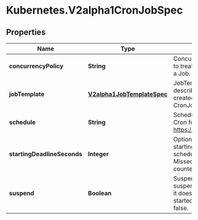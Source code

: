 # Kubernetes.V2alpha1CronJobSpec

## Properties
Name | Type | Description | Notes
------------ | ------------- | ------------- | -------------
**concurrencyPolicy** | **String** | ConcurrencyPolicy specifies how to treat concurrent executions of a Job. | [optional] 
**jobTemplate** | [**V2alpha1JobTemplateSpec**](V2alpha1JobTemplateSpec.md) | JobTemplate is the object that describes the job that will be created when executing a CronJob. | 
**schedule** | **String** | Schedule contains the schedule in Cron format, see https://en.wikipedia.org/wiki/Cron. | 
**startingDeadlineSeconds** | **Integer** | Optional deadline in seconds for starting the job if it misses scheduled time for any reason.  Missed jobs executions will be counted as failed ones. | [optional] 
**suspend** | **Boolean** | Suspend flag tells the controller to suspend subsequent executions, it does not apply to already started executions.  Defaults to false. | [optional] 


